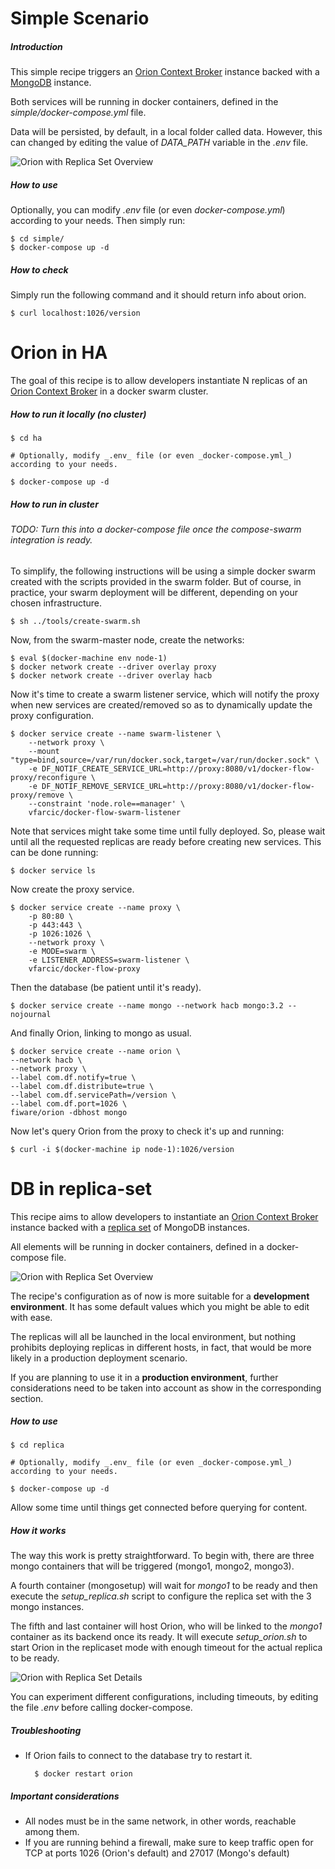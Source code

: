 # Simple Scenario

##### Introduction
This simple recipe triggers an [Orion Context Broker](https://github.com/telefonicaid/fiware-orion/blob/master/README.md) instance backed with a [MongoDB](https://docs.mongodb.com) instance.

Both services will be running in docker containers, defined in the *simple/docker-compose.yml* file.

Data will be persisted, by default, in a local folder called data. However, this can changed by editing the value of *DATA_PATH* variable in the _.env_ file.

![Orion with Replica Set Overview](simple/docs/compose.png "Simple compose overview")

##### How to use

Optionally, you can modify *.env* file (or even _docker-compose.yml_) according to your needs. Then simply run:

    $ cd simple/
    $ docker-compose up -d

##### How to check
Simply run the following command and it should return info about orion.

    $ curl localhost:1026/version


# Orion in HA

The goal of this recipe is to allow developers instantiate N replicas of an [Orion Context Broker](https://github.com/telefonicaid/fiware-orion/blob/master/README.md) in a docker swarm cluster.

##### How to run it locally (no cluster)

    $ cd ha

    # Optionally, modify _.env_ file (or even _docker-compose.yml_) according to your needs.

    $ docker-compose up -d

##### How to run in cluster

###### TODO: Turn this into a docker-compose file once the compose-swarm integration is ready.

To simplify, the following instructions will be using a simple docker swarm created with the scripts provided in the swarm folder. But of course, in practice, your swarm deployment will be different, depending on your chosen infrastructure.

    $ sh ../tools/create-swarm.sh

Now, from the swarm-master node, create the networks:

    $ eval $(docker-machine env node-1)
    $ docker network create --driver overlay proxy
    $ docker network create --driver overlay hacb

Now it's time to create a swarm listener service, which will notify the proxy when new services
are created/removed so as to dynamically update the proxy configuration.

    $ docker service create --name swarm-listener \
        --network proxy \
        --mount "type=bind,source=/var/run/docker.sock,target=/var/run/docker.sock" \
        -e DF_NOTIF_CREATE_SERVICE_URL=http://proxy:8080/v1/docker-flow-proxy/reconfigure \
        -e DF_NOTIF_REMOVE_SERVICE_URL=http://proxy:8080/v1/docker-flow-proxy/remove \
        --constraint 'node.role==manager' \
        vfarcic/docker-flow-swarm-listener

Note that services might take some time until fully deployed. So, please wait until all the requested replicas are ready before creating new services. This can be done running:

    $ docker service ls

Now create the proxy service.

    $ docker service create --name proxy \
        -p 80:80 \
        -p 443:443 \
        -p 1026:1026 \
        --network proxy \
        -e MODE=swarm \
        -e LISTENER_ADDRESS=swarm-listener \
        vfarcic/docker-flow-proxy

Then the database (be patient until it's ready).

    $ docker service create --name mongo --network hacb mongo:3.2 --nojournal

And finally Orion, linking to mongo as usual.

    $ docker service create --name orion \
    --network hacb \
    --network proxy \
    --label com.df.notify=true \
    --label com.df.distribute=true \
    --label com.df.servicePath=/version \
    --label com.df.port=1026 \
    fiware/orion -dbhost mongo

Now let's query Orion from the proxy to check it's up and running:

    $ curl -i $(docker-machine ip node-1):1026/version

# DB in replica-set

This recipe aims to allow developers to instantiate an [Orion Context Broker](https://github.com/telefonicaid/fiware-orion/blob/master/README.md) instance backed with a [replica set](https://docs.mongodb.com/v3.2/replication/) of MongoDB instances.

All elements will be running in docker containers, defined in a docker-compose file.

![Orion with Replica Set Overview](replica/docs/replica_overview.png "Orion with replica set overview")

The recipe's configuration as of now is more suitable for a __development environment__. It has some default values which you might be able to edit with ease.

The replicas will all be launched in the local environment, but nothing prohibits deploying replicas in different hosts, in fact, that would be more likely in a production deployment scenario.

If you are planning to use it in a __production environment__, further considerations need to be taken into account as show in the corresponding section.


##### How to use

    $ cd replica

    # Optionally, modify _.env_ file (or even _docker-compose.yml_) according to your needs.

    $ docker-compose up -d

Allow some time until things get connected before querying for content.

##### How it works

The way this work is pretty straightforward. To begin with, there are three mongo containers
that will be triggered (mongo1, mongo2, mongo3).

A fourth container (mongosetup) will wait for _mongo1_ to be ready and then execute the *setup_replica.sh* script to configure the replica set with the 3 mongo instances.

The fifth and last container will host Orion, who will be linked to the _mongo1_ container as its backend once its ready. It will execute *setup_orion.sh* to start Orion in the replicaset mode with enough timeout for the actual replica to be ready.

![Orion with Replica Set Details](replica/docs/replica_details.png "Orion with replica set details")

You can experiment different configurations, including timeouts, by editing the file _.env_ before calling docker-compose.

##### Troubleshooting
- If Orion fails to connect to the database try to restart it.

        $ docker restart orion

##### Important considerations

 - All nodes must be in the same network, in other words, reachable among them.
 - If you are running behind a firewall, make sure to keep traffic open for TCP at ports 1026 (Orion's default) and 27017 (Mongo's default)
